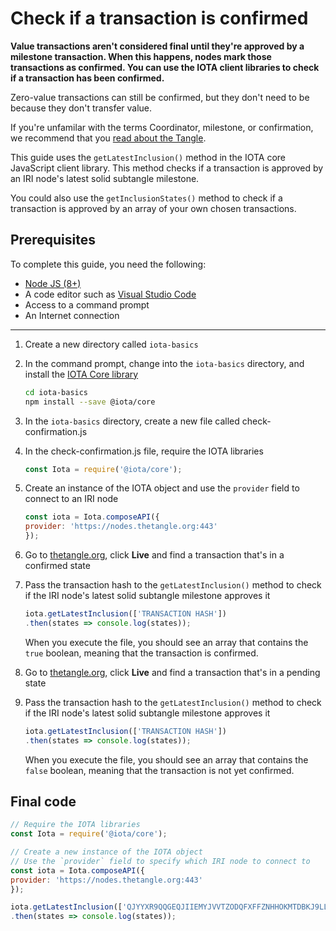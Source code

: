 # Check if a transaction is confirmed

**Value transactions aren't considered final until they're approved by a milestone transaction. When this happens, nodes mark those transactions as confirmed. You can use the IOTA client libraries to check if a transaction has been confirmed.**

Zero-value transactions can still be confirmed, but they don't need to be because they don't transfer value.

If you're unfamilar with the terms Coordinator, milestone, or confirmation, we recommend that you [read about the Tangle](root://the-tangle/0.1/introduction/overview.md).

This guide uses the `getLatestInclusion()` method in the IOTA core JavaScript client library. This method checks if a transaction is approved by an IRI node's latest solid subtangle milestone.

You could also use the `getInclusionStates()` method to check if a transaction is approved by an array of your own chosen transactions.

## Prerequisites

To complete this guide, you need the following:

* [Node JS (8+)](https://nodejs.org/en/)
* A code editor such as [Visual Studio Code](https://code.visualstudio.com/Download)
* Access to a command prompt
* An Internet connection

---

1. Create a new directory called `iota-basics`

2. In the command prompt, change into the `iota-basics` directory, and install the [IOTA Core library](https://github.com/iotaledger/iota.js/tree/next/packages/core)

    ```bash
    cd iota-basics
    npm install --save @iota/core
    ```

3. In the `iota-basics` directory, create a new file called check-confirmation.js

4. In the check-confirmation.js file, require the IOTA libraries

    ```js
    const Iota = require('@iota/core');
    ```

5. Create an instance of the IOTA object and use the `provider` field to connect to an IRI node

    ```js
    const iota = Iota.composeAPI({
    provider: 'https://nodes.thetangle.org:443'
    });
    ```

6. Go to [thetangle.org](https://thetangle.org), click **Live** and find a transaction that's in a confirmed state

7. Pass the transaction hash to the `getLatestInclusion()` method to check if the IRI node's latest solid subtangle milestone approves it

    ```js
    iota.getLatestInclusion(['TRANSACTION HASH'])
    .then(states => console.log(states));
    ```

    When you execute the file, you should see an array that contains the `true` boolean, meaning that the transaction is confirmed.

8. Go to [thetangle.org](https://thetangle.org), click **Live** and find a transaction that's in a pending state

9. Pass the transaction hash to the `getLatestInclusion()` method to check if the IRI node's latest solid subtangle milestone approves it

    ```js
    iota.getLatestInclusion(['TRANSACTION HASH'])
    .then(states => console.log(states));
    ```

    When you execute the file, you should see an array that contains the `false` boolean, meaning that the transaction is not yet confirmed.

## Final code

```js
// Require the IOTA libraries
const Iota = require('@iota/core');

// Create a new instance of the IOTA object
// Use the `provider` field to specify which IRI node to connect to
const iota = Iota.composeAPI({
provider: 'https://nodes.thetangle.org:443'
});

iota.getLatestInclusion(['QJYYXR9QQGEQJIIEMYJVVTZODQFXFFZNHHOKMTDBKJ9LLKCYJKSUWBHGHUFCKFQGD9WCXBJ9HRAFZ9999'])
.then(states => console.log(states));
```



